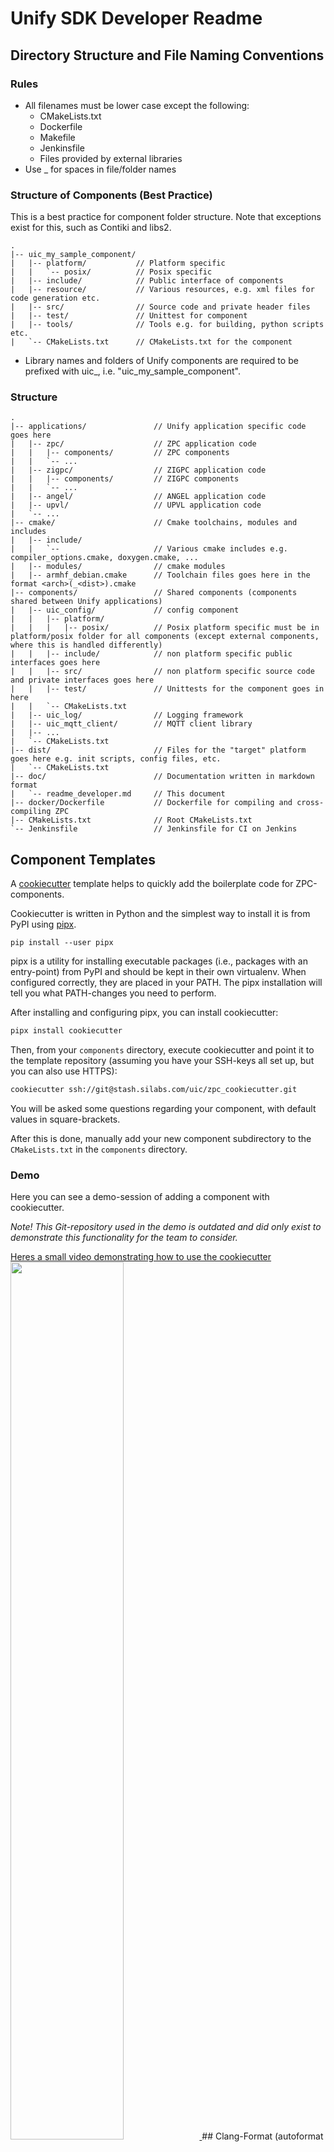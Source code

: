 # Unify SDK Developer Readme

## Directory Structure and File Naming Conventions

### Rules

* All filenames must be lower case except the following:
  * CMakeLists.txt
  * Dockerfile
  * Makefile
  * Jenkinsfile
  * Files provided by external libraries
* Use _ for spaces in file/folder names

### Structure of Components (Best Practice)

This is a best practice for component folder structure.
Note that exceptions exist for this, such as Contiki and libs2.

~~~
.
|-- uic_my_sample_component/
|   |-- platform/           // Platform specific
|   |   `-- posix/          // Posix specific
|   |-- include/            // Public interface of components
|   |-- resource/           // Various resources, e.g. xml files for code generation etc.
|   |-- src/                // Source code and private header files
|   |-- test/               // Unittest for component
|   |-- tools/              // Tools e.g. for building, python scripts etc.
|   `-- CMakeLists.txt      // CMakeLists.txt for the component
~~~

* Library names and folders of Unify components are required to be prefixed with uic_, 
i.e. "uic_my_sample_component".

### Structure

~~~
.
|-- applications/               // Unify application specific code goes here
|   |-- zpc/                    // ZPC application code
|   |   |-- components/         // ZPC components
|   |   `-- ...
|   |-- zigpc/                  // ZIGPC application code
|   |   |-- components/         // ZIGPC components
|   |   `-- ...
|   |-- angel/                  // ANGEL application code
|   |-- upvl/                   // UPVL application code
|   `-- ...
|-- cmake/                      // Cmake toolchains, modules and includes
|   |-- include/
|   |   `--                     // Various cmake includes e.g. compiler_options.cmake, doxygen.cmake, ...
|   |-- modules/                // cmake modules
|   |-- armhf_debian.cmake      // Toolchain files goes here in the format <arch>(_<dist>).cmake
|-- components/                 // Shared components (components shared between Unify applications)
|   |-- uic_config/             // config component
|   |   |-- platform/
|   |   |   |-- posix/          // Posix platform specific must be in platform/posix folder for all components (except external components, where this is handled differently)
|   |   |-- include/            // non platform specific public interfaces goes here
|   |   |-- src/                // non platform specific source code and private interfaces goes here
|   |   |-- test/               // Unittests for the component goes in here
|   |   `-- CMakeLists.txt
|   |-- uic_log/                // Logging framework
|   |-- uic_mqtt_client/        // MQTT client library
|   |-- ...
|   `-- CMakeLists.txt
|-- dist/                       // Files for the "target" platform goes here e.g. init scripts, config files, etc.
|   `-- CMakeLists.txt
|-- doc/                        // Documentation written in markdown format
|   `-- readme_developer.md     // This document
|-- docker/Dockerfile           // Dockerfile for compiling and cross-compiling ZPC
|-- CMakeLists.txt              // Root CMakeLists.txt
`-- Jenkinsfile                 // Jenkinsfile for CI on Jenkins
~~~

## Component Templates

A [cookiecutter](https://cookiecutter.readthedocs.io/) template helps
to quickly add the boilerplate code for ZPC-components.

Cookiecutter is written in Python and the simplest way to install it is from PyPI using
[pipx](https://pipxproject.github.io/pipx/).

~~~
pip install --user pipx
~~~

pipx is a utility for installing executable packages (i.e., packages with an entry-point)
from PyPI and should be kept in their own virtualenv.
When configured correctly, they are placed in your PATH.
The pipx installation will tell you what PATH-changes you need
to perform.

After installing and configuring pipx, you can install cookiecutter:

~~~ bash
pipx install cookiecutter
~~~

Then, from your `components` directory, execute cookiecutter and point it to
the template repository (assuming you have your SSH-keys all set up, but you can also
use HTTPS):

~~~ bash
cookiecutter ssh://git@stash.silabs.com/uic/zpc_cookiecutter.git
~~~

You will be asked some questions regarding your component, with default values in
square-brackets.

After this is done, manually add your new component subdirectory to the
`CMakeLists.txt` in the `components` directory.

### Demo

Here you can see a demo-session of adding a component with cookiecutter.

*Note! This Git-repository used in the demo is outdated and did only exist
to demonstrate this functionality for the team to consider.*


<a href=https://asciinema.org/a/WwG0ZZEHk5f2EzWVjlJeGENK1> 
  Heres a small video demonstrating how to use the cookiecutter<br/>
  <img src="https://asciinema.org/a/WwG0ZZEHk5f2EzWVjlJeGENK1.png" width="60%">
</a>
## Clang-Format (autoformat code)

Clang-format is a tool that can format code according to coding style configuration.
The `.clang-format` file in this repository depends on clang-format 10.

### Install on Mac

~~~ bash
brew install llvm
ln -s "$(brew --prefix llvm)/bin/clang-format" "/usr/local/bin/clang-format"
~~~

### Install on Ubuntu

~~~ bash
wget -O - https://apt.llvm.org/llvm-snapshot.gpg.key | sudo apt-key add -
sudo echo "deb http://apt.llvm.org/bionic/ llvm-toolchain-bionic-10 main
deb-src http://apt.llvm.org/bionic/ llvm-toolchain-bionic-10 main" > /etc/apt/sources.list.d/llvm.list
sudo apt-get update
sudo apt-get install clang-format-10
~~~

### Visual Studio Code

In Visual Studio Code, you can install clang-format plugin (xaver.clang-format),
which allows you to format files with clang-format (also supports format on save).
See plugin documentation for details.

### Command Line

You can run clang-format from the command line.

~~~ bash
clang-format -i <filename>  # -i causes to do in-file changes
~~~

## Pre-commit Hooks

The ZPC repository has a config-file for the pre-commit.org git hook
system. With the pre-commit hooks, utilities such as clang-format and
cmake-format will be run a all files before committing them to the repository.

The pre-commit hooks must be activated locally on your machine to
work.

First, the pre-commit Python module has to be installed:

~~~ bash
python -m pip install pre-commit
~~~

Second, install the git hook:

~~~ bash
python -m pre-commit install
~~~

From now on, all new files will be formatted before they are committed.

## CMake

We created additional functions on top of the usual cmake functions which makes
it more easier to create new targets. This section explains how to use cmake to
create new uic-components, mocks and unit-tests. These functions should cover 
all possible use-cases. Their semantics is similar to the existing cmake
framework, making it easy for developers who are familiar with cmake to
understand what they do. A good tip is to also take a look at the current cmake
files to find similar constructions which you can use as an example when
defining your own.

### Defining new uic-components

Uic-components are declared SHARED using cmake's `add_library`.

Newly created components need to comply with the following requirements:

1. Need to be declared as SHARED
2. Need to be prefixed with uic_

An example:

~~~ cmake
add_library(uic_my_component SHARED my_source.c)
~~~

There is scripting in place that will verify if these conditions are met. In
the unlikely event you want to suppress these errors,
`disable_target_check(<my_exception_target>)` can be used.

### Mock uic-components

The cmock framework is used to generate mocks of uic components. More
specifically, cmock generates a mock implementation for provided header files.
This means no source files are needed to create mocks!
To ease the use of mocking in the uic ecosystem we have a cmake function to
create mock libraries:

~~~ cmake
target_add_mock(<target> <additional_headers>)
~~~

Target_add_mock creates a new cmake shared library named `<target>_mock` which
can be included into unit-test targets. It will *only* mock headers that are
declared *public* for that given target.
Given the following example:

~~~ cmake
target_include_directories(mytarget PUBLIC include PRIVATE my/private/include/dir)
target_add_mock(mytarget)
~~~

will create a library named `mytarget_mock` containing mock implementations of
headers that reside in the folder `${CMAKE_CURRENT_LIST_DIR}/include`. Headers
residing in folder `my/private/include/dir` are not mocked and therefore not
in the mock library.

#### Additional headers

For further customization `target_add_mock` has the possibility to add
additional headers. Its intended to mock headers that are needed by the test
but where declared private or part of an external library that needs to be mocked.

### Unit-testing

`target_add_unittest` is used to create unit-tests for a given target. In it
simplest form all you need is

~~~ cmake
target_add_unittest(uic_my_component SOURCES test.c)
~~~

In test.c you define your unity test cases. No need to add additional include
and link_libraries, they are all deducted from the `uic_my_component`.
What happens internally is that the function relinks the target it creates a
test for, in this case `uic_my_component`. This enable us to link mocks in the
production code. the function has a `DEPENDS` argument that is purposed for that.

#### DEPENDS

the DEPENDS argument enables you to switch a dependant library with a mock
version. One that is generated with target_add_mock for instance. the `DEPENDS`
argument behaves similar to cmake's `target_link_libraries`. Given the
following situation:

~~~ cmake
add_library(uic_my_component SHARED mycomponent.c)
add_library(uic_my_dependant SHARED mysource.c)

# uic_my_component depends on uic_my_dependant
target_link_libraries(uic_my_component uic_my_dependant)

# create an mocking library of component uic_my_dependant
target_add_mock(uic_my_dependant)
~~~

We have a uic component uic_my_component that has a dependency on
uic_my_dependant. We want to make an unit-test for `uic_my_component` but
instead of using `uic_my_dependant` we want to use the `uic_my_dependant_mock`
mock version in our test. we can achieve this by adding the mock as a
dependency of the the unittest. Since all targets defined in `DEPENDS` have
priority over the actual dependencies of the `uic_my_component` target, they
get selected first. Thus, the mock version is used instead of the actual
dependency:

~~~ cmake
target_add_unittest(uic_my_component 
SOURCES source.c
DEPENDS uic_my_dependant_mock
)
~~~

**Note** `DEPENDS` accepts a list of items space separated.

#### NAME

With the `NAME` argument we can give the test a custom name. This way we can
build multiple tests of the same component. e.g.

~~~ cmake
target_add_unittest(uic_my_component 
NAME uic_custom_test1 
SOURCES source.c
)

target_add_unittest(uic_my_component 
NAME uic_custom_test2
SOURCES source.c
)
~~~

### EXCLUDE

Mocking a header which is part of the same target will not build, as you will
get duplicate symbol errors. There is a symbol present in the actual production
code, and one in the mock. With `EXCLUDE` you can easily leave out actual
production sources. thereby making your test compile:

~~~ cmake
add_library(uic_my_component a.c b.c c.c)
target_add_unittest(uic_my_component
SOURCES test.c
DEPENDS a_mock
EXCLUDE a.c)
~~~

`EXCLUDE` expects an string that it can match against source files. Typically
you want to list the sources files you want to exclude. e.g. `a.c` or if its
nested `src/a.c` for example. In theory you could exclude a selection of files
by specifying, for example, 'network'. this will exclude all source files which
contains 'network' from the build. 

### Stub

There are some exceptions where a simple mock not suffices. These components
typically expose hooks of existing component. These components are post-fixed
with _stub. they can be added in the DEPENDS argument.
at the moment of writing we have 2:

* uic_contiki_stub, functions to forward time or dequeue the events on the queue.
* uic_mqtt_stub, hooks to show mqtt state.

### Do's and dont's

* The `NAME` argument is optional and doesn't have to be explicitly specified.
* Dont add production sources in the `SOURCES` section.
(e.g. ../src/my_internal_src.c). These objects are already loaded and will
probably cause linker errors.
* Do not add the target under test in the `DEPENDS` section, its already
implied because of the first argument. you can leave it out. e.g. dont do this:
``` target_add_unittest(mytarget DEPENDS mytarget) ```
* The `DEPENDS` section typically contains only dependencies to _mock targets.

### CMake File Formatting

The ZPC repository includes config-files for formatting of CMake files using
the Python module cmake-format. cmake-format can be install using the pip
installation utility.

~~~ bash
python -m pip install cmake_format
~~~

To auto-format a CMake file run the command:

~~~ bash
python -m cmake_format -i ./<some dir>/CMakeLists.txt
~~~

### Example

Define all test cases in a file, where each test case is a function
with the prefix test_,

~~~ c
#include <unity.h>
#include "foo.h"
void foo_case1_test() {
  TEST_ASSERT_TRUE( foo_true() )
}
~~~

### References

* Unity <http://www.throwtheswitch.org/unity>
* [CMock_Summery](https://github.com/ThrowTheSwitch/CMock/blob/v2.5.2/docs/CMock_Summary.md)
* <http://www.throwtheswitch.org/cmock>

### Code Coverage

When making unit tests, code coverage is helpful for determining which parts of the code are tested.
When building the Unify project, enable code coverage by adding setting the CMAKE flags: `CMAKE_GCOV=True` and `CMAKE_BUILD_TYPE=Debug` by running `cmake <other CMAKE flags> -DCMAKE_BUILD_TYPE=Debug -DCMAKE_GCOV=True ..` when building.
After building and running the unit tests, the tool `gcovr` can be used to generate coverage reports.

Within the build folder run:

~~~ bash
mkdir -p gcovr && gcovr -r . -e '.+mock.+' -e '.+test.+' -e '.+unity.+' --html-details --html --output gcovr/gcovr.html
~~~

Then, open `<build_folder>/gcovr/gcovr.html` in your favorite browser.

The code coverage report is also available on Jenkins by clicking the `Coverage Report` link.

#### Dependencies

Install the `gcovr` package using `apt-get` on Ubuntu/Debian or `brew` on Mac. `gcovr` is already installed in the Unify docker image.
